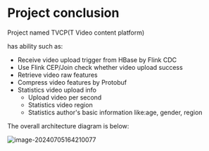 # Project conclusion
Project named TVCP(T Video content platform)

has ability such as:
- Receive video upload trigger from HBase by Flink CDC
- Use Flink CEP/Join check whether video upload success
- Retrieve video raw features
- Compress video features by Protobuf
- Statistics video upload info
    - Upload video per second
    - Statistics video region
    - Statistics author's basic information like:age, gender, region



The overall architecture diagram is below:

![image-20240705164210077](https://pic-1306533678.cos.ap-nanjing.myqcloud.com/uPic/image-20240705164210077.png)